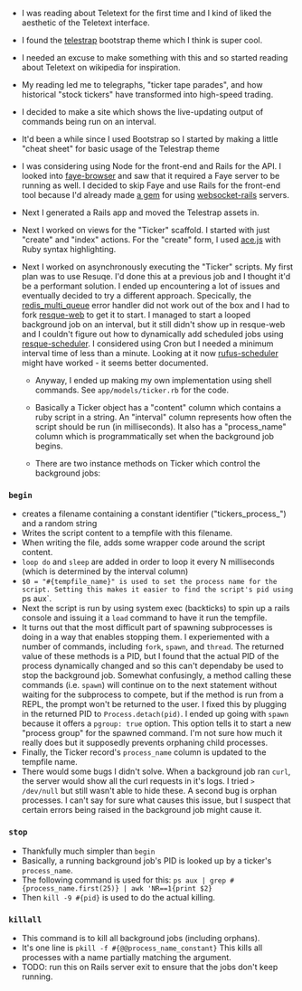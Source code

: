 - I was reading about Teletext for the first time and I kind of liked the aesthetic of the Teletext interface.

- I found the [telestrap](http://code.steadman.io/telestrap/) bootstrap theme which I think is super cool.

- I needed an excuse to make something with this and so started reading about Teletext on wikipedia for inspiration.

- My reading led me to telegraphs, "ticker tape parades",
  and how historical "stock tickers" have transformed into high-speed trading. 

- I decided to make a site which shows the live-updating output of commands being run on an interval.

- It'd been a while since I used Bootstrap so I started by making a little "cheat sheet" for basic usage of
  the Telestrap theme

- I was considering using Node for the front-end and Rails for the API. I looked into
  [faye-browser](http://faye.jcoglan.com/browser.html) and saw that it required a Faye server to be running as well.
  I decided to skip Faye and use Rails for the front-end tool because I'd already made
  [a gem](http://github.com/maxpleaner/socket_helpers) for using
  [websocket-rails](https://github.com/websocket-rails/websocket-rails) servers.

- Next I generated a Rails app and moved the Telestrap assets in.

- Next I worked on views for the "Ticker" scaffold. I started with just "create" and "index" actions.
  For the "create" form, I used [ace.js](https://ace.c9.io/#nav=about) with Ruby syntax highlighting.

- Next I worked on asynchronously executing the "Ticker" scripts. My first plan was to use Resuqe.
  I'd done this at a previous job and I thought it'd be a performant solution. I ended up encountering a lot
  of issues and eventually decided to try a different approach. Specically, the
  [redis_multi_queue](http://www.rubydoc.info/github/resque/resque/Resque/Failure/RedisMultiQueue) error handler
  did not work out of the box and I had to fork [resque-web](https://github.com/MaxPleaner/resque-web/) to get it to
  start. I managed to start a looped background job on an interval, but it still didn't show up in resque-web and I
  couldn't figure out how to dynamically add scheduled jobs using
  [resque-scheduler](https://github.com/resque/resque-scheduler). I considered using Cron but I needed a minimum
  interval time of less than a minute. Looking at it now [rufus-scheduler](https://github.com/jmettraux/rufus-scheduler) might have worked - it seems better documented.

  - Anyway, I ended up making my own implementation using shell commands. See `app/models/ticker.rb` for the code.

  - Basically a Ticker object has a "content" column which contains a ruby script in a string. An "interval" column represents how often the script should be run (in milliseconds). It also has a "process_name" column which is programmatically set when the background job begins.

  - There are two instance methods on Ticker which control the background jobs:

### `begin`
- creates a filename containing a constant identifier ("tickers_process_") and a random string
- Writes the script content to a tempfile with this filename.
- When writing the file, adds some wrapper code around
  the script content.
- `loop do` and `sleep` are added in order to loop it every N milliseconds (which is determined by the interval column)
- `$0 = "#{tempfile_name}" is used to set the process name for the script. Setting this makes it easier to find the script's pid using `ps aux`.
- Next the script is run by using system exec (backticks) to spin up a rails console and issuing it a `load` command to have it run the tempfile.
- It turns out that the most difficult part of spawning subprocesses is doing in a way that enables stopping them. I experiemented with a number of commands, including `fork`, `spawn`, and `thread`. The returned value of these methods is a PID, but I found that the actual PID of the process dynamically changed and so this can't dependaby be used to stop the background job. Somewhat confusingly, a method calling these commands (i.e. `spawn`) will continue on to the next statement without waiting for the subprocess to compete, but if the method is run from a REPL, the prompt won't be returned to the user. I fixed this by plugging in the returned PID to `Process.detach(pid)`. I ended up going with `spawn` because it offers a `pgroup: true` option. This option tells it to start a new "process group" for the spawned command. I'm not sure how much it really does but it supposedly prevents orphaning child processes. 
- Finally, the Ticker record's `process_name` column is updated to the tempfile name.
- There would some bugs I didn't solve. When a background job ran `curl`, the server would show all the curl requests in it's logs. I tried `> /dev/null` but still wasn't able to hide these. A second bug is orphan processes. I can't say for sure what causes this issue, but I suspect that certain errors being raised in the background job might cause it. 

### `stop`
- Thankfully much simpler than `begin`
- Basically, a running background job's PID is looked up by a ticker's `process_name`. 
- The following command is used for this: `ps aux | grep #{process_name.first(25)} | awk 'NR==1{print $2}`
- Then `kill -9 #{pid}` is used to do the actual killing.

### `killall`
- This command is to kill all background jobs (including orphans).
- It's one line is `pkill -f #{@@process_name_constant}` This kills all processes with a name partially matching the argument. 
- TODO: run this on Rails server exit to ensure that the jobs don't keep running. 